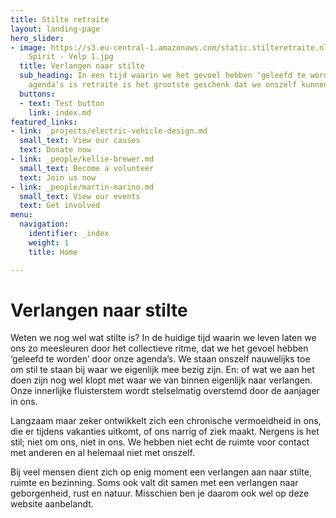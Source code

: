 ```yaml
---
title: Stilte retraite
layout: landing-page
hero_slider:
- image: https://s3.eu-central-1.amazonaws.com/static.stilteretraite.nl/uploads/Avant
    Spirit - Velp 1.jpg
  title: Verlangen naar stilte
  sub_heading: In een tijd waarin we het gevoel hebben ‘geleefd te worden’ door onze
    agenda’s is retraite is het grootste geschenk dat we onszelf kunnen geven.
  buttons:
  - text: Test button
    link: index.md
featured_links:
- link: _projects/electric-vehicle-design.md
  small_text: View our causes
  text: Donate now
- link: _people/kellie-brewer.md
  small_text: Become a volunteer
  text: Join us now
- link: _people/martin-marino.md
  small_text: View our events
  text: Get involved
menu:
  navigation:
    identifier: _index
    weight: 1
    title: Home

---
```

# Verlangen naar stilte
Weten we nog wel wat stilte is? In de huidige tijd waarin we leven laten we ons zo meesleuren door het collectieve ritme, dat we het gevoel hebben ‘geleefd te worden’ door onze agenda’s. We staan onszelf nauwelijks toe om stil te staan bij waar we eigenlijk mee bezig zijn. En: of wat we aan het doen zijn nog wel klopt met waar we van binnen eigenlijk naar verlangen. Onze innerlijke fluisterstem wordt stelselmatig overstemd door de aanjager in ons.

Langzaam maar zeker ontwikkelt zich een chronische vermoeidheid in ons, die er tijdens vakanties uitkomt, of ons narrig of ziek maakt. Nergens is het stil; niet om ons, niet in ons. We hebben niet echt de ruimte voor contact met anderen en al helemaal niet met onszelf.

Bij veel mensen dient zich op enig moment een verlangen aan naar stilte, ruimte en bezinning. Soms ook valt dit samen met een verlangen naar geborgenheid, rust en natuur. Misschien ben je daarom ook wel op deze website aanbelandt.